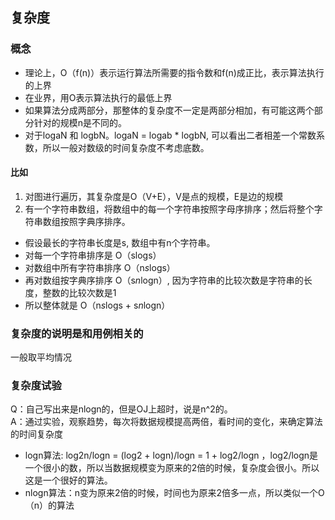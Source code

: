 ## 复杂度
### 概念
- 理论上，O（f(n)）表示运行算法所需要的指令数和f(n)成正比，表示算法执行的上界
- 在业界，用O表示算法执行的最低上界
- 如果算法分成两部分，那整体的复杂度不一定是两部分相加，有可能这两个部分针对的规模n是不同的。
- 对于logaN 和 logbN。logaN = logab * logbN, 可以看出二者相差一个常数系数，所以一般对数级的时间复杂度不考虑底数。

#### 比如
1. 对图进行遍历，其复杂度是O（V+E），V是点的规模，E是边的规模
2. 有一个字符串数组，将数组中的每一个字符串按照字母序排序；然后将整个字符串数组按照字典序排序。
- 假设最长的字符串长度是s, 数组中有n个字符串。
- 对每一个字符串排序是 O（slogs）
- 对数组中所有字符串排序 O（n*s*logs）
- 再对数组按字典序排序 O（s*n*logn）, 因为字符串的比较次数是字符串的长度，整数的比较次数是1
- 所以整体就是 O（n*s*logs + s*n*logn）

### 复杂度的说明是和用例相关的
一般取平均情况

### 复杂度试验
Q：自己写出来是nlogn的，但是OJ上超时，说是n^2的。  
A：通过实验，观察趋势，每次将数据规模提高两倍，看时间的变化，来确定算法的时间复杂度
- logn算法: log2n/logn = (log2 + logn)/logn = 1 + log2/logn ，log2/logn是一个很小的数，所以当数据规模变为原来的2倍的时候，复杂度会很小。所以这是一个很好的算法。
- nlogn算法：n变为原来2倍的时候，时间也为原来2倍多一点，所以类似一个O（n）的算法







